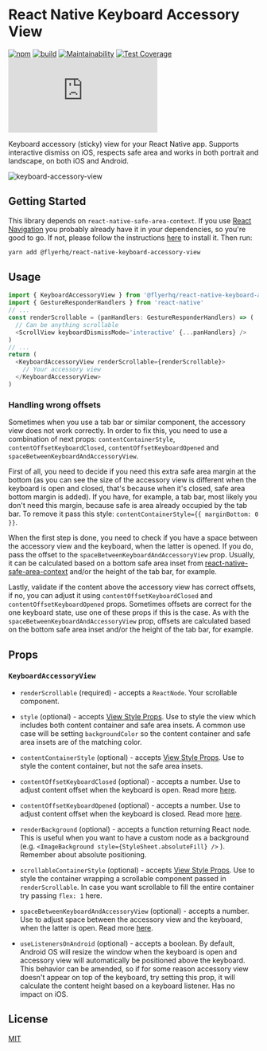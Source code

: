 # React Native Keyboard Accessory View

[![npm](https://img.shields.io/npm/v/@flyerhq/react-native-keyboard-accessory-view)](https://www.npmjs.com/package/@flyerhq/react-native-keyboard-accessory-view)
[![build](https://github.com/flyerhq/react-native-keyboard-accessory-view/workflows/build/badge.svg)](https://github.com/flyerhq/react-native-keyboard-accessory-view/actions?query=workflow%3Abuild)
[![Maintainability](https://api.codeclimate.com/v1/badges/642bed5d3abacc8b750e/maintainability)](https://codeclimate.com/github/flyerhq/react-native-keyboard-accessory-view/maintainability)
[![Test Coverage](https://api.codeclimate.com/v1/badges/642bed5d3abacc8b750e/test_coverage)](https://codeclimate.com/github/flyerhq/react-native-keyboard-accessory-view/test_coverage)
[![type-coverage](https://img.shields.io/badge/dynamic/json.svg?label=type-coverage&suffix=%&query=$.typeCoverage.is&uri=https%3A%2F%2Fraw.githubusercontent.com%2Fflyerhq%2Freact-native-keyboard-accessory-view%2Fmain%2Fpackage.json)](https://github.com/plantain-00/type-coverage)

Keyboard accessory (sticky) view for your React Native app. Supports interactive dismiss on iOS, respects safe area and works in both portrait and landscape, on both iOS and Android.

![keyboard-accessory-view](https://user-images.githubusercontent.com/14123304/83332826-a761ef80-a29d-11ea-910b-b1025ae3aac9.gif)

## Getting Started

This library depends on `react-native-safe-area-context`. If you use [React Navigation](https://reactnavigation.org) you probably already have it in your dependencies, so you're good to go. If not, please follow the instructions [here](https://github.com/th3rdwave/react-native-safe-area-context) to install it. Then run:

```sh
yarn add @flyerhq/react-native-keyboard-accessory-view
```

## Usage

```ts
import { KeyboardAccessoryView } from '@flyerhq/react-native-keyboard-accessory-view'
import { GestureResponderHandlers } from 'react-native'
// ...
const renderScrollable = (panHandlers: GestureResponderHandlers) => (
  // Can be anything scrollable
  <ScrollView keyboardDismissMode='interactive' {...panHandlers} />
)
// ...
return (
  <KeyboardAccessoryView renderScrollable={renderScrollable}>
    // Your accessory view
  </KeyboardAccessoryView>
)
```

### Handling wrong offsets

Sometimes when you use a tab bar or similar component, the accessory view does not work correctly. In order to fix this, you need to use a combination of next props: `contentContainerStyle`, `contentOffsetKeyboardClosed`, `contentOffsetKeyboardOpened` and `spaceBetweenKeyboardAndAccessoryView`.

First of all, you need to decide if you need this extra safe area margin at the bottom (as you can see the size of the accessory view is different when the keyboard is open and closed, that's because when it's closed, safe area bottom margin is added). If you have, for example, a tab bar, most likely you don't need this margin, because safe is area already occupied by the tab bar. To remove it pass this style: `contentContainerStyle={{ marginBottom: 0 }}`.

When the first step is done, you need to check if you have a space between the accessory view and the keyboard, when the latter is opened. If you do, pass the offset to the `spaceBetweenKeyboardAndAccessoryView` prop. Usually, it can be calculated based on a bottom safe area inset from [react-native-safe-area-context](https://github.com/th3rdwave/react-native-safe-area-context) and/or the height of the tab bar, for example.

Lastly, validate if the content above the accessory view has correct offsets, if no, you can adjust it using `contentOffsetKeyboardClosed` and `contentOffsetKeyboardOpened` props. Sometimes offsets are correct for the one keyboard state, use one of these props if this is the case. As with the `spaceBetweenKeyboardAndAccessoryView` prop, offsets are calculated based on the bottom safe area inset and/or the height of the tab bar, for example.

## Props

### `KeyboardAccessoryView`

- `renderScrollable` (required) - accepts a `ReactNode`. Your scrollable component.

- `style` (optional) - accepts [View Style Props](https://reactnative.dev/docs/view-style-props). Use to style the view which includes both content container and safe area insets. A common use case will be setting `backgroundColor` so the content container and safe area insets are of the matching color.

- `contentContainerStyle` (optional) - accepts [View Style Props](https://reactnative.dev/docs/view-style-props). Use to style the content container, but not the safe area insets.

- `contentOffsetKeyboardClosed` (optional) - accepts a number. Use to adjust content offset when the keyboard is open. Read more [here](#handling-wrong-offsets).

- `contentOffsetKeyboardOpened` (optional) - accepts a number. Use to adjust content offset when the keyboard is closed. Read more [here](#handling-wrong-offsets).

- `renderBackground` (optional) - accepts a function returning React node. This is useful when you want to have a custom node as a background (e.g. `<ImageBackground style={StyleSheet.absoluteFill} />` ). Remember about absolute positioning.

- `scrollableContainerStyle` (optional) - accepts [View Style Props](https://reactnative.dev/docs/view-style-props). Use to style the container wrapping a scrollable component passed in `renderScrollable`. In case you want scrollable to fill the entire container try passing `flex: 1` here.

- `spaceBetweenKeyboardAndAccessoryView` (optional) - accepts a number. Use to adjust space between the accessory view and the keyboard, when the latter is open. Read more [here](#handling-wrong-offsets).

- `useListenersOnAndroid` (optional) - accepts a boolean. By default, Android OS will resize the window when the keyboard is open and accessory view will automatically be positioned above the keyboard. This behavior can be amended, so if for some reason accessory view doesn't appear on top of the keyboard, try setting this prop, it will calculate the content height based on a keyboard listener. Has no impact on iOS.

## License

[MIT](LICENSE)
